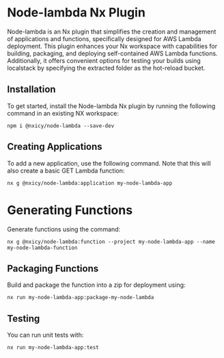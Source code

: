 # Node-lambda Nx Plugin
Node-lambda is an Nx plugin that simplifies the creation and management of applications and functions, specifically designed for AWS Lambda deployment. This plugin enhances your Nx workspace with capabilities for building, packaging, and deploying self-contained AWS Lambda functions. Additionally, it offers convenient options for testing your builds using localstack by specifying the extracted folder as the hot-reload bucket.

## Installation

To get started, install the Node-lambda Nx plugin by running the following command in an existing NX workspace:

```
npm i @nxicy/node-lambda --save-dev
```

## Creating Applications

To add a new application, use the following command. Note that this will also create a basic GET Lambda function:

```
nx g @nxicy/node-lambda:application my-node-lambda-app

```

# Generating Functions

Generate functions using the command:

```
nx g @nxicy/node-lambda:function --project my-node-lambda-app --name my-node-lambda-function

```

## Packaging Functions

Build and package the function into a zip for deployment using:

```
nx run my-node-lambda-app:package-my-node-lambda 
```


## Testing
You can run unit tests with:

```
nx run my-node-lambda-app:test
```


